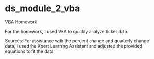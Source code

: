 # ds_module_2_vba
VBA Homework

For the homework, I used VBA to quickly analyze ticker data.

Sources:
For assistance with the percent change and quarterly change data, I used the Xpert Learning Assistant and adjusted the provided equations to fit the data